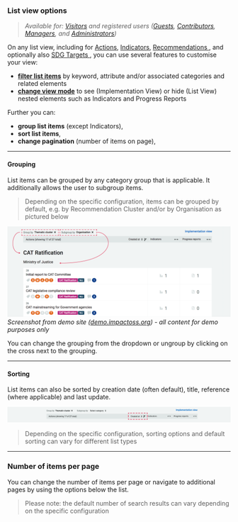 ### List view options

> _Available for: _[_Visitors_](/visitors/visitor.md)_ and registered users \(_[_Guests_](/guests/guest.md)_, _[_Contributors_](/contributors/contributor.md)_, _[_Managers_](/managers/manager.md)_, and _[_Administrators_](/admins/admin.md)_\)_

On any list view, including for [Actions](/visitors/actions.md), [Indicators](/visitors/indicators.md), [Recommendations ](/visitors/recommendations.md), and optionally also [SDG Targets ](/visitors/sdg-targets.md), you can use several features to customise your view:

* [**filter list items**](/visitors/lists-filter.md) by keyword, attribute and/or associated categories and related elements
* [**change view mode**](/visitors/lists-mode.md) to see \(Implementation View\) or hide \(List View\) nested elements such as Indicators and Progress Reports

Further you can:

* **group list items** \(except Indicators\),
* **sort list items**,
* **change pagination** \(number of items on page\),

---

#### Grouping

List items can be grouped by any category group that is applicable. It additionally allows the user to subgroup items.

> Depending on the specific configuration, items can be grouped by default, e.g. by Recommendation Cluster and/or by Organisation as pictured below

![](/assets/v-actions-grouping.png)  
_Screenshot from demo site \(_[_demo.impactoss.org_](https://demo.impactoss.org)_\) - all content for demo purposes only_

You can change the grouping from the dropdown or ungroup by clicking on the cross next to the grouping.

---

#### Sorting

List items can also be sorted by creation date \(often default\), title, reference \(where applicable\) and last update.

![](/assets/v-action-list-sorting.png)

> Depending on the specific configuration, sorting options and default sorting can vary for different list types

---

### Number of items per page

You can change the number of items per page or navigate to additional pages by using the options below the list.

> Please note: the default number of search results can vary depending on the specific configuration



